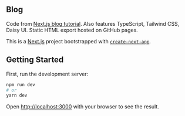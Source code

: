 ## Blog

Code from [Next.js blog tutorial](https://nextjs.org/learn/basics/data-fetching). Also features TypeScript, Tailwind CSS, Daisy UI. Static HTML export hosted on GitHub pages.

This is a [Next.js](https://nextjs.org/) project bootstrapped with [`create-next-app`](https://github.com/vercel/next.js/tree/canary/packages/create-next-app).

## Getting Started

First, run the development server:

```sh
npm run dev
# or
yarn dev
```

Open [http://localhost:3000](http://localhost:3000) with your browser to see the result.
